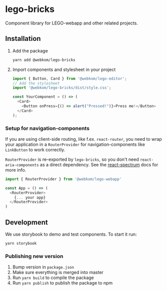 # lego-bricks

Component library for LEGO-webapp and other related projects.

## Installation

1. Add the package
   ```sh
   yarn add @webkom/lego-bricks
   ```
2. Import components and stylesheet in your project

   ```typescript jsx
   import { Button, Card } from '@webkom/lego-editor';
   // Add the stylesheet
   import '@webkom/lego-bricks/dist/style.css';

   const YourComponent = () => (
     <Card>
       <Button onPress={() => alert("Pressed!")}>Press me!</Button>
     </Card>
   );
   ```

### Setup for navigation-components

If you are using client-side routing, like f.ex. `react-router`, you need to wrap your application in a `RouterProvider` for navigation-components like `LinkButton` to work correctly.

`RouterProvider` is re-exported by `lego-bricks`, so you don't need `react-aria-components` as a direct dependency.
See the [react-spectrum](https://react-spectrum.adobe.com/react-aria/routing.html#routerprovider) docs for more info.

```typescript jsx
import { RouterProvider } from '@webkom/lego-webapp'

const App = () => (
  <RouterProvider>
    {... your app}
  </RouterProvider>
)
```

## Development

We use storybook to demo and test components. To start it run:

```sh
yarn storybook
```

### Publishing new version

1. Bump version in `package.json`
2. Make sure everything is merged into master
3. Run `yarn build` to compile the package
4. Run `yarn publish` to publish the package to npm
